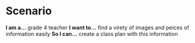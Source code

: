 # Scenario

**I am a…** grade 4 teacher
**I want to…** find a virety of images and peices of information easily
**So I can…** create a class plan with this information